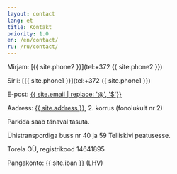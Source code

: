 ```yaml
---
layout: contact
lang: et
title: Kontakt
priority: 1.0
en: /en/contact/
ru: /ru/contact/
---
```


Mirjam: [{{ site.phone2 }}](tel:+372 {{ site.phone2 }})

Sirli: [{{ site.phone1 }}](tel:+372 {{ site.phone1 }})

E-post: [{{ site.email | replace: '@', '$'}}](mailto)

Aadress: [{{ site.address }}](https://goo.gl/maps/7bTMkBvk7YN2), 2. korrus (fonolukult nr 2)

Parkida saab tänaval tasuta.

Ühistranspordiga buss nr 40 ja 59 Telliskivi peatusesse. 

Torela OÜ, registrikood 14641895

Pangakonto: {{ site.iban }} (LHV)
